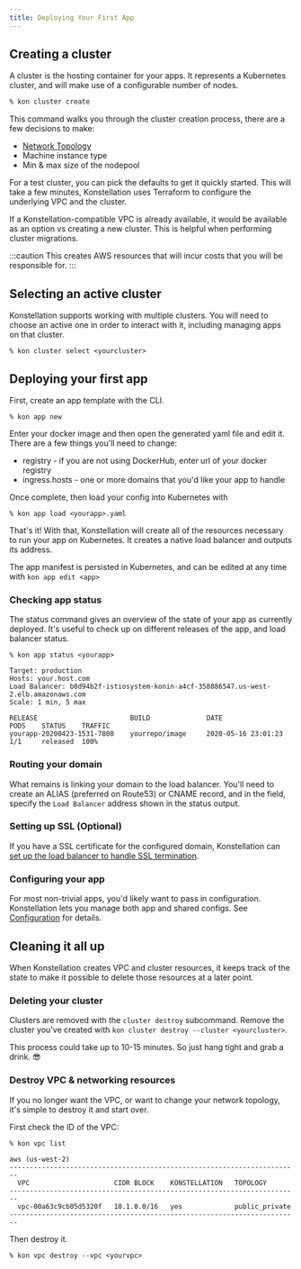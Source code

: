 ```yaml
---
title: Deploying Your First App
---
```


## Creating a cluster

A cluster is the hosting container for your apps. It represents a Kubernetes cluster, and will make use of a configurable number of nodes.

```bash
% kon cluster create
```

This command walks you through the cluster creation process, there are a few decisions to make:

* [Network Topology](../clusters/creation#network-topology)
* Machine instance type
* Min & max size of the nodepool

For a test cluster, you can pick the defaults to get it quickly started. This will take a few minutes, Konstellation uses Terraform to configure the underlying VPC and the cluster.

If a Konstellation-compatible VPC is already available, it would be available as an option vs creating a new cluster. This is helpful when performing cluster migrations.

:::caution
This creates AWS resources that will incur costs that you will be responsible for.
:::

## Selecting an active cluster

Konstellation supports working with multiple clusters. You will need to choose an active one in order to interact with it, including managing apps on that cluster.

```text
% kon cluster select <yourcluster>
```

## Deploying your first app

First, create an app template with the CLI.

```text
% kon app new
```

Enter your docker image and then open the generated yaml file and edit it. There are a few things you'll need to change:

* registry - if you are not using DockerHub, enter url of your docker registry
* ingress.hosts - one or more domains that you'd like your app to handle

Once complete, then load your config into Kubernetes with

```
% kon app load <yourapp>.yaml
```

That's it! With that, Konstellation will create all of the resources necessary to run your app on Kubernetes. It creates a native load balancer and outputs its address.

The app manifest is persisted in Kubernetes, and can be edited at any time with `kon app edit <app>`

### Checking app status

The status command gives an overview of the state of your app as currently deployed. It's useful to check up on different releases of the app, and load balancer status.

```
% kon app status <yourapp>

Target: production
Hosts: your.host.com
Load Balancer: b0d94b2f-istiosystem-konin-a4cf-358886547.us-west-2.elb.amazonaws.com
Scale: 1 min, 5 max

RELEASE                       BUILD              DATE                    PODS    STATUS    TRAFFIC
yourapp-20200423-1531-7800    yourrepo/image     2020-05-16 23:01:23     1/1     released  100%
```

### Routing your domain

What remains is linking your domain to the load balancer. You'll need to create an ALIAS (preferred on Route53) or CNAME record, and in the field, specify the `Load Balancer` address shown in the status output.

### Setting up SSL (Optional)

If you have a SSL certificate for the configured domain, Konstellation can [set up the load balancer to handle SSL termination](../apps/basics.mdx#setting-up-ssl).

### Configuring your app

For most non-trivial apps, you'd likely want to pass in configuration. Konstellation lets you manage both app and shared configs. See [Configuration](../apps.md#configuration) for details.

## Cleaning it all up

When Konstellation creates VPC and cluster resources, it keeps track of the state to make it possible to delete those resources at a later point.

### Deleting your cluster

Clusters are removed with the `cluster destroy` subcommand. Remove the cluster you've created with `kon cluster destroy --cluster <yourcluster>`.

This process could take up to 10-15 minutes. So just hang tight and grab a drink. :sunglasses:

### Destroy VPC & networking resources

If you no longer want the VPC, or want to change your network topology, it's simple to destroy it and start over.

First check the ID of the VPC:

```text
% kon vpc list

aws (us-west-2)
------------------------------------------------------------------------
  VPC                     CIDR BLOCK    KONSTELLATION   TOPOLOGY
------------------------------------------------------------------------
  vpc-00a63c9cb05d5320f   10.1.0.0/16   yes             public_private
------------------------------------------------------------------------
```

Then destroy it.

```text
% kon vpc destroy --vpc <yourvpc>
```

